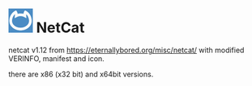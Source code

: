 <h1><img src="resources/icon.png"/> NetCat</h1>

netcat v1.12 from https://eternallybored.org/misc/netcat/
with modified VERINFO, manifest and icon.

there are x86 (x32 bit) and x64bit versions.
